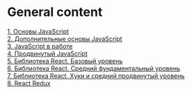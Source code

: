 # General content

[1. Основы JavaScript](JavaScript_base.md)<br>
[2. Дополнительные основы JavaScript](JavaScript_additional.md)<br>
[3. JavaScript в работе](JavaScript_in_work.md)<br>
[4. Продвинутый JavaScript](JavaScript_advance.md)<br>
[5. Библиотека React. Базовый уровень](React_Base.md)<br>
[6. Библиотека React. Средний фундаментальный уровень](React_advance.md)<br>
[7. Библиотека React. Хуки и средний продвинутый уровень](React-hooks.md)<br>
[8. React Redux](React-Redux.md)<br>
